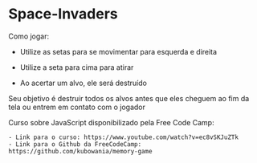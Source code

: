 # Space-Invaders

Como jogar:

- Utilize as setas para se movimentar para esquerda e direita
- Utilize a seta para cima para atirar

- Ao acertar um alvo, ele será destruído

Seu objetivo é destruir todos os alvos antes que eles cheguem ao fim da tela ou entrem em contato com o jogador

Curso sobre JavaScript disponibilizado pela Free Code Camp:

    - Link para o curso: https://www.youtube.com/watch?v=ec8vSKJuZTk
    - Link para o Github da FreeCodeCamp: https://github.com/kubowania/memory-game

